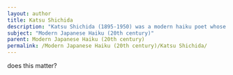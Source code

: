 ```yaml
---
layout: author
title: Katsu Shichida
description: "Katsu Shichida (1895-1950) was a modern haiku poet whose work captures the essence of everyday life and nature. He was noted for his keen observation and ability to depict simplicity and beauty in the natural world."
subject: "Modern Japanese Haiku (20th century)"
parent: Modern Japanese Haiku (20th century)
permalink: /Modern Japanese Haiku (20th century)/Katsu Shichida/
---
```


does this matter?
